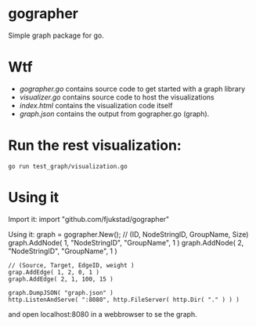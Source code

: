 # gographer

Simple graph package for go.

# Wtf

- _gographer.go_ contains source code to get started with a graph library
- _visualizer.go_ contains source code to host the visualizations
- _index.html_ contains the visualization code itself
- _graph.json_ contains the output from gographer.go (graph).


# Run the rest visualization:
    go run test_graph/visualization.go

# Using it
Import it:
    import "github.com/fjukstad/gographer"

Using it:
    graph = gographer.New();
    // (ID, NodeStringID, GroupName, Size)
    graph.AddNode( 1, "NodeStringID", "GroupName", 1 )
    graph.AddNode( 2, "NodeStringID", "GroupName", 1 )

    // (Source, Target, EdgeID, weight )
    grap.AddEdge( 1, 2, 0, 1 )
    graph.AddEdge( 2, 1, 100, 15 )

    graph.DumpJSON( "graph.json" )
    http.ListenAndServe( ":8080", http.FileServer( http.Dir( "." ) ) )


and open localhost:8080 in a webbrowser to se the graph.


